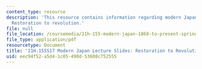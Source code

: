 ```yaml
---
content_type: resource
description: 'This resource contains information regarding modern Japan lecture slides:
  Restoration to revolution.'
file: null
file_location: /coursemedia/21h-155-modern-japan-1868-to-present-spring-2017/eec94f52a5d41c05490d53608c752555_MIT21H_155S17_Restoration.pdf
file_type: application/pdf
resourcetype: Document
title: '21H.155S17 Modern Japan Lecture Slides: Restoration to Revolution'
uid: eec94f52-a5d4-1c05-490d-53608c752555
---
```

